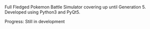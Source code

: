 Full Fledged Pokemon Battle Simulator covering up until Generation 5.
Developed using Python3 and PyQt5.

Progress: Still in development
